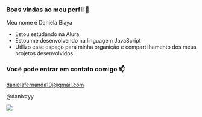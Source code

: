 ### Boas vindas ao meu perfil 💙

Meu nome é Daniela Blaya

- Estou estudando na Alura
- Estou me desenvolvendo na linguagem JavaScript
- Utilizo esse espaço para minha organição e compartilhamento dos meus projetos desenvolvidos

### Você pode entrar em contato comigo 📫

danielafernanda10j@gmail.com 

@danixzyy

![](https://media.tenor.com/QEBvTb9FaBkAAAAi/ops.gif)
